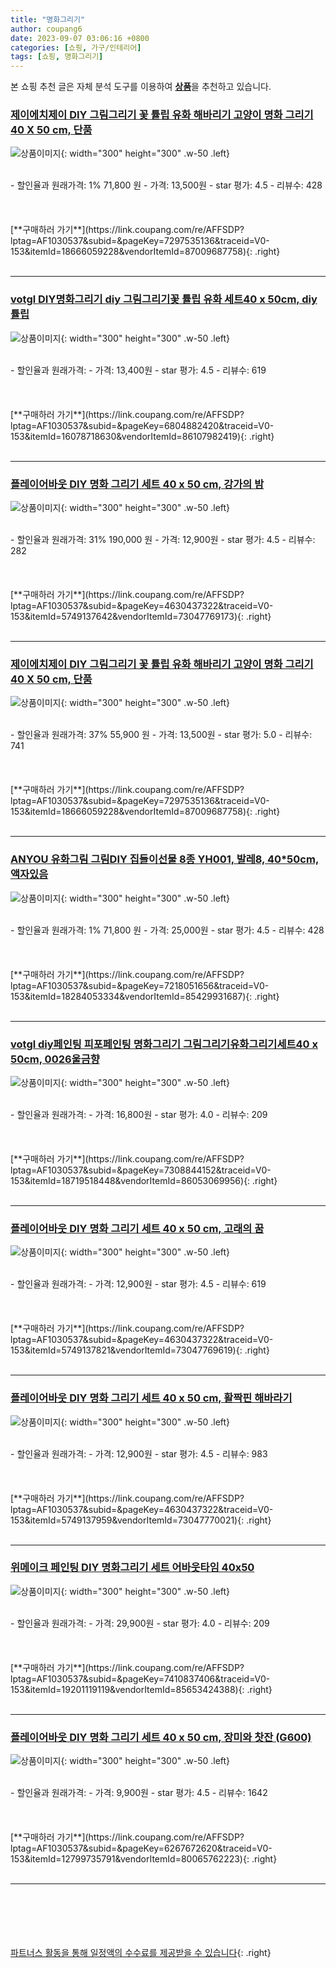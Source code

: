 ```yaml
---
title: "명화그리기"
author: coupang6
date: 2023-09-07 03:06:16 +0800
categories: [쇼핑, 가구/인테리어]
tags: [쇼핑, 명화그리기]
---
```


본 쇼핑 추천 글은 자체 분석 도구를 이용하여 [**상품**](https://link.coupang.com/a/bao1ui)을 추천하고 있습니다.

### [제이에치제이 DIY 그림그리기 꽃 튤립 유화 해바리기 고양이 명화 그리기 40 X 50 cm, 단품](https://link.coupang.com/re/AFFSDP?lptag=AF1030537&subid=&pageKey=7297535136&traceid=V0-153&itemId=18666059228&vendorItemId=87009687758)

![상품이미지](https://thumbnail7.coupangcdn.com/thumbnails/remote/230x230ex/image/vendor_inventory/7724/b6cd638d662801c2e5d78bfc92de483a4dab4a7138d8fdb771d9969a6b9e.jpg){: width="300" height="300" .w-50 .left}


<br>
- 할인율과 원래가격: 1%  71,800   원
- 가격: 13,500원
- star 평가: 4.5
- 리뷰수: 428
<br>
<br>
<br>
<br>
[**구매하러 가기**](https://link.coupang.com/re/AFFSDP?lptag=AF1030537&subid=&pageKey=7297535136&traceid=V0-153&itemId=18666059228&vendorItemId=87009687758){: .right}
<br>
<br>

---

### [votgl DIY명화그리기 diy 그림그리기꽃 튤립 유화 세트40 x 50cm, diy튤립](https://link.coupang.com/re/AFFSDP?lptag=AF1030537&subid=&pageKey=6804882420&traceid=V0-153&itemId=16078718630&vendorItemId=86107982419)

![상품이미지](https://thumbnail7.coupangcdn.com/thumbnails/remote/230x230ex/image/vendor_inventory/ef1c/8a533b60693f89d1fb25d708d3ed0d382963536f2265a3bb1d6bbae8ab44.jpg){: width="300" height="300" .w-50 .left}


<br>
- 할인율과 원래가격: 
- 가격: 13,400원
- star 평가: 4.5
- 리뷰수: 619
<br>
<br>
<br>
<br>
[**구매하러 가기**](https://link.coupang.com/re/AFFSDP?lptag=AF1030537&subid=&pageKey=6804882420&traceid=V0-153&itemId=16078718630&vendorItemId=86107982419){: .right}
<br>
<br>

---

### [플레이어바웃 DIY 명화 그리기 세트 40 x 50 cm, 강가의 밤](https://link.coupang.com/re/AFFSDP?lptag=AF1030537&subid=&pageKey=4630437322&traceid=V0-153&itemId=5749137642&vendorItemId=73047769173)

![상품이미지](https://thumbnail6.coupangcdn.com/thumbnails/remote/230x230ex/image/retail/images/3123130397330772-71c1dc00-6d41-4901-addd-2fe6a038a3a9.jpg){: width="300" height="300" .w-50 .left}


<br>
- 할인율과 원래가격: 31%  190,000   원
- 가격: 12,900원
- star 평가: 4.5
- 리뷰수: 282
<br>
<br>
<br>
<br>
[**구매하러 가기**](https://link.coupang.com/re/AFFSDP?lptag=AF1030537&subid=&pageKey=4630437322&traceid=V0-153&itemId=5749137642&vendorItemId=73047769173){: .right}
<br>
<br>

---

### [제이에치제이 DIY 그림그리기 꽃 튤립 유화 해바리기 고양이 명화 그리기 40 X 50 cm, 단품](https://link.coupang.com/re/AFFSDP?lptag=AF1030537&subid=&pageKey=7297535136&traceid=V0-153&itemId=18666059228&vendorItemId=87009687758)

![상품이미지](https://thumbnail7.coupangcdn.com/thumbnails/remote/230x230ex/image/vendor_inventory/7724/b6cd638d662801c2e5d78bfc92de483a4dab4a7138d8fdb771d9969a6b9e.jpg){: width="300" height="300" .w-50 .left}


<br>
- 할인율과 원래가격: 37%  55,900   원
- 가격: 13,500원
- star 평가: 5.0
- 리뷰수: 741
<br>
<br>
<br>
<br>
[**구매하러 가기**](https://link.coupang.com/re/AFFSDP?lptag=AF1030537&subid=&pageKey=7297535136&traceid=V0-153&itemId=18666059228&vendorItemId=87009687758){: .right}
<br>
<br>

---

### [ANYOU 유화그림 그림DIY 집들이선물 8종 YH001, 발레8, 40*50cm, 액자있음](https://link.coupang.com/re/AFFSDP?lptag=AF1030537&subid=&pageKey=7218051656&traceid=V0-153&itemId=18284053334&vendorItemId=85429931687)

![상품이미지](https://thumbnail6.coupangcdn.com/thumbnails/remote/230x230ex/image/vendor_inventory/6f95/3ca757b089d440af64f632293a3b35ca9a29940c0e930f076656424e7b81.jpg){: width="300" height="300" .w-50 .left}


<br>
- 할인율과 원래가격: 1%  71,800   원
- 가격: 25,000원
- star 평가: 4.5
- 리뷰수: 428
<br>
<br>
<br>
<br>
[**구매하러 가기**](https://link.coupang.com/re/AFFSDP?lptag=AF1030537&subid=&pageKey=7218051656&traceid=V0-153&itemId=18284053334&vendorItemId=85429931687){: .right}
<br>
<br>

---

### [votgl diy페인팅 피포페인팅 명화그리기 그림그리기유화그리기세트40 x 50cm, 0026울금향](https://link.coupang.com/re/AFFSDP?lptag=AF1030537&subid=&pageKey=7308844152&traceid=V0-153&itemId=18719518448&vendorItemId=86053069956)

![상품이미지](https://thumbnail7.coupangcdn.com/thumbnails/remote/230x230ex/image/vendor_inventory/e477/81bdc1990d9fcba3032e9d15568c3f0d7a2bf4f6a7fee4974cbce55f874f.jpg){: width="300" height="300" .w-50 .left}


<br>
- 할인율과 원래가격: 
- 가격: 16,800원
- star 평가: 4.0
- 리뷰수: 209
<br>
<br>
<br>
<br>
[**구매하러 가기**](https://link.coupang.com/re/AFFSDP?lptag=AF1030537&subid=&pageKey=7308844152&traceid=V0-153&itemId=18719518448&vendorItemId=86053069956){: .right}
<br>
<br>

---

### [플레이어바웃 DIY 명화 그리기 세트 40 x 50 cm, 고래의 꿈](https://link.coupang.com/re/AFFSDP?lptag=AF1030537&subid=&pageKey=4630437322&traceid=V0-153&itemId=5749137821&vendorItemId=73047769619)

![상품이미지](https://thumbnail7.coupangcdn.com/thumbnails/remote/230x230ex/image/retail/images/1258472505719477-60e006c7-b94a-45a4-82f0-26f1874dc80f.jpg){: width="300" height="300" .w-50 .left}


<br>
- 할인율과 원래가격: 
- 가격: 12,900원
- star 평가: 4.5
- 리뷰수: 619
<br>
<br>
<br>
<br>
[**구매하러 가기**](https://link.coupang.com/re/AFFSDP?lptag=AF1030537&subid=&pageKey=4630437322&traceid=V0-153&itemId=5749137821&vendorItemId=73047769619){: .right}
<br>
<br>

---

### [플레이어바웃 DIY 명화 그리기 세트 40 x 50 cm, 활짝핀 해바라기](https://link.coupang.com/re/AFFSDP?lptag=AF1030537&subid=&pageKey=4630437322&traceid=V0-153&itemId=5749137959&vendorItemId=73047770021)

![상품이미지](https://thumbnail10.coupangcdn.com/thumbnails/remote/230x230ex/image/retail/images/2890737616172183-62b1434e-b750-47a9-9a7e-345fa84ceb57.jpg){: width="300" height="300" .w-50 .left}


<br>
- 할인율과 원래가격: 
- 가격: 12,900원
- star 평가: 4.5
- 리뷰수: 983
<br>
<br>
<br>
<br>
[**구매하러 가기**](https://link.coupang.com/re/AFFSDP?lptag=AF1030537&subid=&pageKey=4630437322&traceid=V0-153&itemId=5749137959&vendorItemId=73047770021){: .right}
<br>
<br>

---

### [위메이크 페인팅 DIY 명화그리기 세트 어바웃타임 40x50](https://link.coupang.com/re/AFFSDP?lptag=AF1030537&subid=&pageKey=7410837406&traceid=V0-153&itemId=19201119119&vendorItemId=85653424388)

![상품이미지](https://thumbnail10.coupangcdn.com/thumbnails/remote/230x230ex/image/vendor_inventory/d569/df6ee62a230e31010274ae26af6c40f9ca615af4aaf0273d3a0a27f20722.jpg){: width="300" height="300" .w-50 .left}


<br>
- 할인율과 원래가격: 
- 가격: 29,900원
- star 평가: 4.0
- 리뷰수: 209
<br>
<br>
<br>
<br>
[**구매하러 가기**](https://link.coupang.com/re/AFFSDP?lptag=AF1030537&subid=&pageKey=7410837406&traceid=V0-153&itemId=19201119119&vendorItemId=85653424388){: .right}
<br>
<br>

---

### [플레이어바웃 DIY 명화 그리기 세트 40 x 50 cm, 장미와 찻잔 (G600)](https://link.coupang.com/re/AFFSDP?lptag=AF1030537&subid=&pageKey=6267672620&traceid=V0-153&itemId=12799735791&vendorItemId=80065762223)

![상품이미지](https://thumbnail8.coupangcdn.com/thumbnails/remote/230x230ex/image/rs_quotation_api/ezv1130j/100f84c37c684de7ba7dd19eafeb2f56.jpg){: width="300" height="300" .w-50 .left}


<br>
- 할인율과 원래가격: 
- 가격: 9,900원
- star 평가: 4.5
- 리뷰수: 1642
<br>
<br>
<br>
<br>
[**구매하러 가기**](https://link.coupang.com/re/AFFSDP?lptag=AF1030537&subid=&pageKey=6267672620&traceid=V0-153&itemId=12799735791&vendorItemId=80065762223){: .right}
<br>
<br>

---
<br><br><br><br><br> [파트너스 활동을 통해 일정액의 수수료를 제공받을 수 있습니다](https://link.coupang.com/a/bao1ui){: .right}